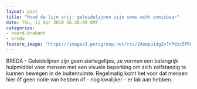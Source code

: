 ```yaml
---
layout: post
title: "Houd de lijn vrij: geleidelijnen zijn soms echt onmisbaar"
date: Thu, 11 Apr 2019 16:28:09 GMT
categories: 
- noord-brabant 
- breda 
feature_image: "https://images3.persgroep.net/rcs/2Aoepuidg2v7nPdzc5PRkQFdUyI/diocontent/145251310/_fitwidth/400/?appId=21791a8992982cd8da851550a453bd7f&quality=0.7"
---
```


BREDA - Geleidelijnen zijn geen siertegeltjes, ze vormen een belangrijk hulpmiddel voor mensen met een visuele beperking om zich zelfstandig te kunnen bewegen in de buitenruimte. Regelmatig komt het voor dat mensen hier óf geen notie van hebben óf - nog kwalijker - er lak aan hebben.
